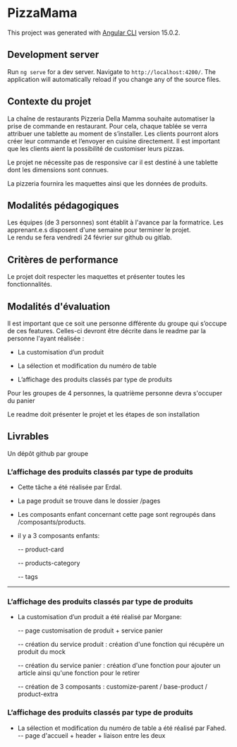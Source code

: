 # PizzaMama

This project was generated with [Angular CLI](https://github.com/angular/angular-cli) version 15.0.2.

## Development server

Run `ng serve` for a dev server. Navigate to `http://localhost:4200/`. The application will automatically reload if you change any of the source files.



## Contexte du projet

La chaîne de restaurants Pizzeria Della Mamma souhaite automatiser la prise de commande en restaurant. Pour cela, chaque tablée se verra attribuer une tablette au moment de s’installer. Les clients pourront alors créer leur commande et l’envoyer en cuisine directement. Il est important que les clients aient la possibilité de customiser leurs pizzas.

Le projet ne nécessite pas de responsive car il est destiné à une tablette dont les dimensions sont connues.  

La pizzeria fournira les maquettes ainsi que les données de produits.

## Modalités pédagogiques

Les équipes (de 3 personnes) sont établit à l'avance par la formatrice.
Les apprenant.e.s disposent d'une semaine pour terminer le projet.  
Le rendu se fera vendredi 24 février sur github ou gitlab. 

## Critères de performance
  
Le projet doit respecter les maquettes et présenter toutes les fonctionnalités.

## Modalités d'évaluation

Il est important que ce soit une personne différente du groupe qui s’occupe de ces features. Celles-ci devront être décrite dans le readme par la personne l'ayant réalisée :

- La customisation d’un produit

- La sélection et modification du numéro de table

- L’affichage des produits classés par type de produits

Pour les groupes de 4 personnes, la quatrième personne devra s'occuper du panier

Le readme doit présenter le projet et les étapes de son installation

## Livrables

Un dépôt github par groupe


### L’affichage des produits classés par type de produits

- Cette tâche a été réalisée par Erdal.

 - La page produit se trouve dans le dossier /pages

 - Les composants enfant concernant cette page sont regroupés dans /composants/products.

- il y a 3 composants enfants:

	 -- product-card

	-- products-category

	-- tags

---------------------------------------------------------------------------------

### L’affichage des produits classés par type de produits

- La customisation d’un produit a été réalisé par Morgane: 

	-- page customisation de produit + service panier

	-- création du service produit : création d'une fonction qui récupère un produit du mock

	-- création du service panier : création d'une fonction pour ajouter un article ainsi qu'une fonction pour le retirer

	-- création de 3 composants : customize-parent / base-product / product-extra


### L’affichage des produits classés par type de produits

- La sélection et modification du numéro de table a été réalisé par Fahed.
	-- page d'accueil + header + liaison entre les deux
